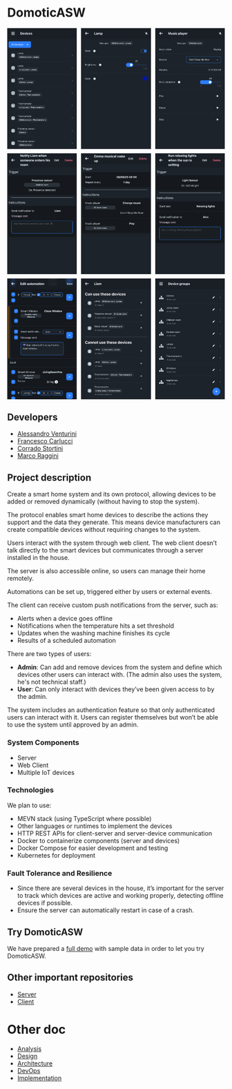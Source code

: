 # DomoticASW

<div style="display: flex; justify-content: space-between; flex-wrap: wrap; row-gap: 10px;">
    <img style="width: 32%;" src="./img/devices.png" alt="Screenshot devices">
    <img style="width: 32%;" src="./img/lamp.png" alt="Screenshot lamp">
    <img style="width: 32%;" src="./img/music-player.png" alt="Screenshot music-player">
    <img style="width: 32%;" src="./img/liam-presence-automation.png" alt="Screenshot liam-presence-automation">
    <img style="width: 32%;" src="./img/emma-musica-wakeup.png" alt="Screenshot emma-musica-wakeup">
    <img style="width: 32%;" src="./img/relaxing-lights-sun-setting.png" alt="Screenshot relaxing-lights-sun-setting">
    <img style="width: 32%;" src="./img/edit-automation.png" alt="Screenshot edit-automation">
    <img style="width: 32%;" src="./img/liam-permissions.png" alt="Screenshot liam-permissions">
    <img style="width: 32%;" src="./img/device-groups.png" alt="Screenshot device-groups">
</div>

## Developers

- [Alessandro Venturini](mailto:alessandro.venturin6@studio.unibo.it)
- [Francesco Carlucci](mailto:francesco.carlucci6@studio.unibo.it)
- [Corrado Stortini](mailto:corrado.stortini2@studio.unibo.it)
- [Marco Raggini](mailto:marco.raggini2@studio.unibo.it)

## Project description

Create a smart home system and its own protocol, allowing devices to be added or removed dynamically (without having to stop the system).

The protocol enables smart home devices to describe the actions they support and the data they generate.
This means device manufacturers can create compatible devices without requiring changes to the system.

Users interact with the system through web client.
The web client doesn’t talk directly to the smart devices but communicates through a server installed in the house.

The server is also accessible online, so users can manage their home remotely.

Automations can be set up, triggered either by users or external events.

The client can receive custom push notifications from the server, such as:

- Alerts when a device goes offline
- Notifications when the temperature hits a set threshold
- Updates when the washing machine finishes its cycle
- Results of a scheduled automation

There are two types of users:

- **Admin**: Can add and remove devices from the system and define which devices other users can interact with. (The admin also uses the system, he's not technical staff.)
- **User**: Can only interact with devices they’ve been given access to by the admin.

The system includes an authentication feature so that only authenticated users can interact with it.
Users can register themselves but won’t be able to use the system until approved by an admin.

### System Components

- Server
- Web Client
- Multiple IoT devices

### Technologies

We plan to use:

- MEVN stack (using TypeScript where possible)
- Other languages or runtimes to implement the devices
- HTTP REST APIs for client-server and server-device communication
- Docker to containerize components (server and devices)
- Docker Compose for easier development and testing
- Kubernetes for deployment

### Fault Tolerance and Resilience

- Since there are several devices in the house, it’s important for the server to track which devices are active and working properly, detecting offline devices if possible.
- Ensure the server can automatically restart in case of a crash.

## Try DomoticASW

We have prepared a [full demo](https://github.com/DomoticASW/demo) with sample data in order to let you try DomoticASW.

## Other important repositories

- [Server](https://github.com/DomoticASW/server)
- [Client](https://github.com/DomoticASW/client)

# Other doc

- [Analysis](./01-Analysis.md)
- [Design](./02-Design.md)
- [Architecture](./03-Architecture.md)
- [DevOps](./04-DevOps.md)
- [Implementation](./05-Implementation.md)
